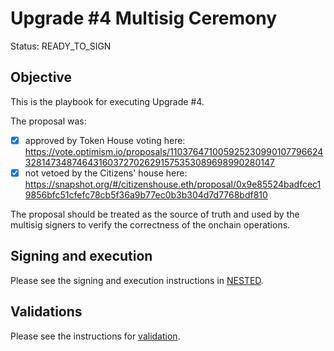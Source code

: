 # Upgrade #4 Multisig Ceremony

Status: READY_TO_SIGN

## Objective

This is the playbook for executing Upgrade #4.

The proposal was:
- [X] approved by Token House voting here: https://vote.optimism.io/proposals/110376471005925230990107796624328147348746431603727026291575353089698990280147
- [X] not vetoed by the Citizens' house here: https://snapshot.org/#/citizenshouse.eth/proposal/0x9e85524badfcec19856bfc51cfefc78cb5f36a9b77ec0b3b304d7d7768bdf810

The proposal should be treated as the source of truth and used by the multisig signers to verify the
correctness of the onchain operations.

## Signing and execution

Please see the signing and execution instructions in [NESTED](../../../NESTED.md).

## Validations

Please see the instructions for [validation](./Validation.md).
